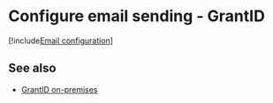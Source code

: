 ﻿# Configure email sending - GrantID

[!include[Email configuration](../../includes/spa-config/email-config-full.md)]

## See also

* [GrantID on-premises](index.md)
